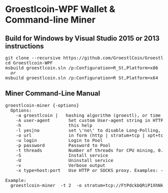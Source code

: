 Groestlcoin-WPF Wallet & Command-line Miner
============================================================

Build for Windows by Visual Studio 2015 or 2013 instructions
------------------------------------------------------------
<pre>
git clone --recursive https://github.com/GroestlCoin/Groestlcoin-WPF
cd Groestlcoin-WPF
msbuild groestlcoin.sln /p:Configuration=R_St,Platform=x86
  <i>or</i>
msbuild groestlcoin.sln /p:Configuration=R_St,Platform=x64
</pre>


Miner Command-Line Manual
--------------------------
<pre>
groestlcoin-miner {-options}
  Options:
    -a groestlcoin |<seconds>   hashing algorithm (groestl), or time between getwork requests 1..60, default 15
    -A user-agent       Set custom User-agent string in HTTP header, default: Ufasoft bitcoin miner
    -h                  this help
    -l yes|no           set \'no\' to disable Long-Polling, default \'yes\'\n"
    -o url              in form (http | stratum+tcp | xpt+tcp)://username:password@server.tld:port/path, by default http://127.0.0.1:8332
    -u login            Login to Pool
    -p password         Password to Pool
    -t threads          Number of threads for CPU mining, 0..256, by default is number of CPUs (Cores), 0 - disable CPU mining
    -S                  Install service
    -U                  Uninstall service
	-v                  Verbose output
    -x type=host:port   Use HTTP or SOCKS proxy. Examples: -x http=127.0.0.1:3128, -x socks=127.0.0.1:1080

Example:
  groestlcoin-miner  -t 2  -o stratum+tcp://FtPdckbQRiP1XhNkL78s1LmJBhzYhkZL8V:1@erebor.dwarfpool.com:3345
</pre>
